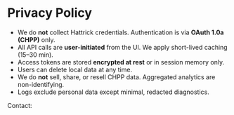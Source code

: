# Privacy Policy

- We do **not** collect Hattrick credentials. Authentication is via **OAuth 1.0a (CHPP)** only.
- All API calls are **user-initiated** from the UI. We apply short-lived caching (15–30 min).
- Access tokens are stored **encrypted at rest** or in session memory only.
- Users can delete local data at any time.
- We do **not** sell, share, or resell CHPP data. Aggregated analytics are non-identifying.
- Logs exclude personal data except minimal, redacted diagnostics.

Contact: <your email>
